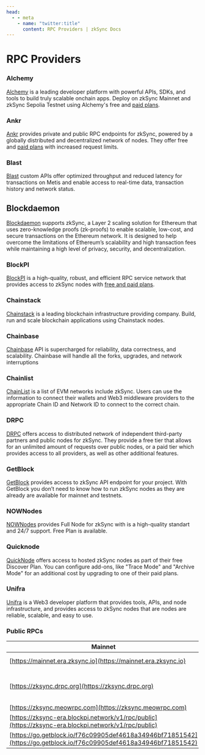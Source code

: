 ```yaml
---
head:
  - - meta
    - name: "twitter:title"
      content: RPC Providers | zkSync Docs
---
```


# RPC Providers

### Alchemy

[Alchemy](https://www.alchemy.com/zksync) is a leading developer platform with powerful APIs, SDKs, and tools to build truly scalable onchain apps. Deploy on zkSync Mainnet and zkSync Sepolia Testnet using Alchemy's free and [paid plans](https://www.alchemy.com/pricing).

### Ankr

[Ankr](https://www.ankr.com/rpc/zksync_era/) provides private and public RPC endpoints for zkSync, powered by a globally distributed and decentralized network of nodes. They offer free and [paid plans](https://www.ankr.com/rpc/pricing/) with increased request limits.

### Blast
[Blast](https://blastapi.io/chains/zksync) custom APIs offer optimized throughput and reduced latency for transactions on Metis and enable access to real-time data, transaction history and network status. 

## Blockdaemon
[Blockdaemon](https://www.blockdaemon.com/zksync) supports zkSync, a Layer 2 scaling solution for Ethereum that uses zero-knowledge proofs (zk-proofs) to enable scalable, low-cost, and secure transactions on the Ethereum network. It is designed to help overcome the limitations of Ethereum’s scalability and high transaction fees while maintaining a high level of privacy, security, and decentralization.

### BlockPI

[BlockPI](https://blockpi.io/zksync) is a high-quality, robust, and efficient RPC service network that provides access to zkSync nodes with [free and paid plans](https://docs.blockpi.io/documentations/pricing).

### Chainstack

[Chainstack](https://chainstack.com/) is a leading blockchain infrastructure providing company. Build, run and scale blockchain applications using Chainstack nodes.

### Chainbase

[Chainbase](https://chainbase.com/chainNetwork/zkSync) API is supercharged for reliability, data correctness, and scalability. Chainbase will handle all the forks, upgrades, and network interruptions

### Chainlist
[ChainList](https://chainlist.org/chain/324) is a list of EVM networks include zkSync. Users can use the information to connect their wallets and Web3 middleware providers to the appropriate Chain ID and Network ID to connect to the correct chain.

### DRPC

[DRPC](https://drpc.org/public-endpoints/zksync) offers access to distributed network of independent third-party partners and public nodes for zkSync. They provide a free tier that allows for an unlimited amount of requests over public nodes, or a paid tier which provides access to all providers, as well as other additional features.

### GetBlock

[GetBlock](https://getblock.io/nodes/zksync/) provides access to zkSync API endpoint for your project. With GetBlock you don’t need to know how to run zkSync nodes as they are already are available for mainnet and testnets.

### NOWNodes

[NOWNodes](https://nownodes.io/nodes) provides Full Node for zkSync with is a high-quality standart and 24/7 support. Free Plan is available.

### Quicknode

[QuickNode](https://www.quicknode.com/chains/zkSync) offers access to hosted zkSync nodes as part of their free Discover Plan. You can configure add-ons, like "Trace Mode" and "Archive Mode" for an additional cost by upgrading to one of their paid plans.

### Unifra

[Unifra](https://unifra.io/) is a Web3 developer platform that provides tools, APIs, and node infrastructure, and provides access to zkSync nodes that are nodes are reliable, scalable, and easy to use.

### Public RPCs

| Mainnet                                                                                                            | Testnet                                                                                                              |
| ------------------------------------------------------------------------------------------------------------------ | -------------------------------------------------------------------------------------------------------------------- |
| [https://mainnet.era.zksync.io](https://mainnet.era.zksync.io)                                                     | [https://sepolia.era.zksync.dev](https://sepolia.era.zksync.dev)                                                     |
| [https://zksync.drpc.org](https://zksync.drpc.org)                                                                 | [https://zksync-era-sepolia.blockpi.network/v1/rpc/public](https://zksync-era-sepolia.blockpi.network/v1/rpc/public) |
| [https://zksync.meowrpc.com](https://zksync.meowrpc.com)                                                           |                                                                                                                      |
| [https://zksync-era.blockpi.network/v1/rpc/public](https://zksync-era.blockpi.network/v1/rpc/public)               |                                                                                                                      |
| [https://go.getblock.io/f76c09905def4618a34946bf71851542](https://go.getblock.io/f76c09905def4618a34946bf71851542) |                                                                                                                      |
